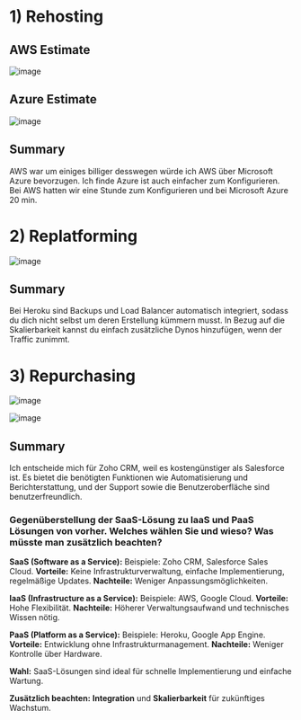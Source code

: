 # 1) Rehosting
## AWS Estimate

![image](https://github.com/user-attachments/assets/2104611b-f6f6-4354-a40d-94ab9b823e6f)

## Azure Estimate

![image](https://github.com/user-attachments/assets/555f58ef-af71-417d-b47f-969e10ca9176)

## Summary
AWS war um einiges billiger desswegen würde ich AWS über Microsoft Azure bevorzugen. Ich finde Azure ist auch einfacher zum Konfigurieren. Bei AWS hatten wir eine Stunde zum Konfigurieren und bei Microsoft Azure 20 min.

# 2) Replatforming

![image](https://github.com/user-attachments/assets/93f704e1-5a5a-4624-a6a3-7d047a6e0fc0)

## Summary 
Bei Heroku sind Backups und Load Balancer automatisch integriert, sodass du dich nicht selbst um deren Erstellung kümmern musst. In Bezug auf die Skalierbarkeit kannst du einfach zusätzliche Dynos hinzufügen, wenn der Traffic zunimmt.

# 3) Repurchasing

![image](https://github.com/user-attachments/assets/9acaee43-5f93-4472-a33a-72b26d97eff8)

![image](https://github.com/user-attachments/assets/03709629-597e-4ed0-812e-1fba53052e96)

## Summary 
Ich entscheide mich für Zoho CRM, weil es kostengünstiger als Salesforce ist. Es bietet die benötigten Funktionen wie Automatisierung und Berichterstattung, und der Support sowie die Benutzeroberfläche sind benutzerfreundlich.

### Gegenüberstellung der SaaS-Lösung zu IaaS und PaaS Lösungen von vorher. Welches wählen Sie und wieso? Was müsste man zusätzlich beachten?

**SaaS (Software as a Service):** Beispiele: Zoho CRM, Salesforce Sales Cloud. **Vorteile:** Keine Infrastrukturverwaltung, einfache Implementierung, regelmäßige Updates. **Nachteile:** Weniger Anpassungsmöglichkeiten.

**IaaS (Infrastructure as a Service):** Beispiele: AWS, Google Cloud. **Vorteile:** Hohe Flexibilität. **Nachteile:** Höherer Verwaltungsaufwand und technisches Wissen nötig.

**PaaS (Platform as a Service):** Beispiele: Heroku, Google App Engine. **Vorteile:** Entwicklung ohne Infrastrukturmanagement. **Nachteile:** Weniger Kontrolle über Hardware.

**Wahl:** SaaS-Lösungen sind ideal für schnelle Implementierung und einfache Wartung.

**Zusätzlich beachten:** **Integration** und **Skalierbarkeit** für zukünftiges Wachstum.


